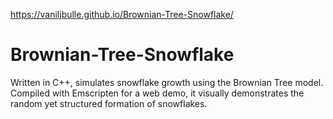 https://vaniljbulle.github.io/Brownian-Tree-Snowflake/

# Brownian-Tree-Snowflake
Written in C++, simulates snowflake growth using the Brownian Tree model. Compiled with Emscripten for a web demo, it visually demonstrates the random yet structured formation of snowflakes.
